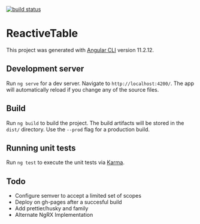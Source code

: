 [![build status](https://github.com/coryrylan/angular-github-actions/workflows/Build/badge.svg)](https://github.com/coryrylan/angular-github-actions/actions)

# ReactiveTable

This project was generated with [Angular CLI](https://github.com/angular/angular-cli) version 11.2.12.

## Development server

Run `ng serve` for a dev server. Navigate to `http://localhost:4200/`. The app will automatically reload if you change any of the source files.

## Build

Run `ng build` to build the project. The build artifacts will be stored in the `dist/` directory. Use the `--prod` flag for a production build.

## Running unit tests

Run `ng test` to execute the unit tests via [Karma](https://karma-runner.github.io).

## Todo

* Configure semver to accept a limited set of scopes
* Deploy on gh-pages after a succesful build
* Add prettier/husky and family
* Alternate NgRX Implementation
